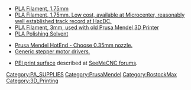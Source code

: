 - [PLA Filament, 1.75mm](http://seemecnc.com/collections/filament/pla)
- [PLA Filament, 1.75mm. Low cost, available at Microcenter, reasonably
  well established track record at
  HacDC.](http://www.microcenter.com/product/434401/175mm_White_PLA_3D_Printer_Filament_-_1kg_Spool_(22_lbs))
- [PLA Filament, 3mm, used with old Prusa Mendel 3D
  Printer](https://ultimachine.com/content/pla-3mm-white-1kg-spool)
- [PLA Polishing
  Solvent](http://www.amazon.com/s/?field-keywords=tetrahydrofuran)

<!-- -->

- [Prusa Mendel HotEnd - Choose 0.35mm
  nozzle.](http://www.makergear.com/products/operators-pack)
- [Generic stepper motor
  drivers.](http://www.ebay.com/itm/Black-Edition-Pololu-Stepper-Driver-for-RepRap-3D-printers-RAMPS-Sanguinololu-/321166002455?pt=LH_DefaultDomain_0&hash=item4ac6fc4917)

<!-- -->

- [PEI print
  surface](http://www.amazonsupply.com/polyetherimide-off-white-standard-tolerance-pei0113/dp/B00CPRDDLY/ref=sr_1_2?sr=1-2&qid=1392920847&filterBy.feature_twelve_browse-bin=6523581011)
  described at [SeeMeCNC
  forums](http://forum.seemecnc.com/viewtopic.php?f=36&t=4336).

[Category:PA_SUPPLIES](Category:PA_SUPPLIES "wikilink")
[Category:PrusaMendel](Category:PrusaMendel "wikilink")
[Category:RostockMax](Category:RostockMax "wikilink")
[Category:3D_Printing](Category:3D_Printing "wikilink")